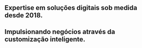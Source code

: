 ## Expertise em soluções digitais sob medida desde 2018.
## Impulsionando negócios através da customização inteligente.
